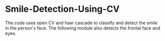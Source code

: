 # Smile-Detection-Using-CV
The code uses open CV and haar cascade to classify and detect the smile in the person's face. The following module also detects the frontal face and eyes.
